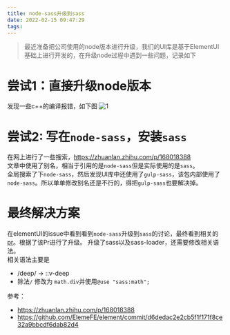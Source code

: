 ```yaml
---
title: node-sass升级到sass
date: 2022-02-15 09:47:29
tags:
---
```

> 最近准备把公司使用的node版本进行升级，我们的UI库是基于ElementUI基础上进行开发的，在升级node过程中遇到一些问题，记录如下

# 尝试1：直接升级node版本
发现一些c++的编译报错，如下图
![1](https://s2.loli.net/2022/02/15/IygMs2aEnQ7Lvtf.jpg)
# 尝试2: 写在`node-sass`，安装`sass`
在网上进行了一些搜索，https://zhuanlan.zhihu.com/p/168018388   
文章中使用了别名，相当于引用的是`node-sass`但是实际使用的是`sass`。  
全局搜索了下`node-sass`，然后发现UI库中还使用了`gulp-sass`，该包内部使用了`node-sass`。所以单单修改别名还是不行的，得把`gulp-sass`也要解决掉。  
# 最终解决方案
在elementUI的issue中看到看到`node-sass`升级到`sass`的讨论，最终看到相关的[pr](https://github.com/ElemeFE/element/commit/d6dedac2e2cb5f1f171f8ce32a9bbcdf6dab82d4)。根据了该Pr进行了升级。
升级了sass以及sass-loader，还需要修改相关语法。  
相关语法主要是 
- /deep/ -> ::v-deep
- 除法`/` 修改为 `math.div`并使用`@use "sass:math";`

参考：
- https://zhuanlan.zhihu.com/p/168018388
- https://github.com/ElemeFE/element/commit/d6dedac2e2cb5f1f171f8ce32a9bbcdf6dab82d4
